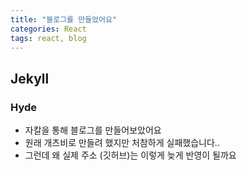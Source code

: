 ```yaml
---
title: "블로그를 만들었어요"
categories: React
tags: react, blog
---
```


## Jekyll
### Hyde
- 자칼을 통해 블로그를 만들어보았어요
- 원래 개츠비로 만들려 했지만 처참하게 실패했습니다..
- 그런데 왜 실제 주소 (깃허브)는 이렇게 늦게 반영이 될까요